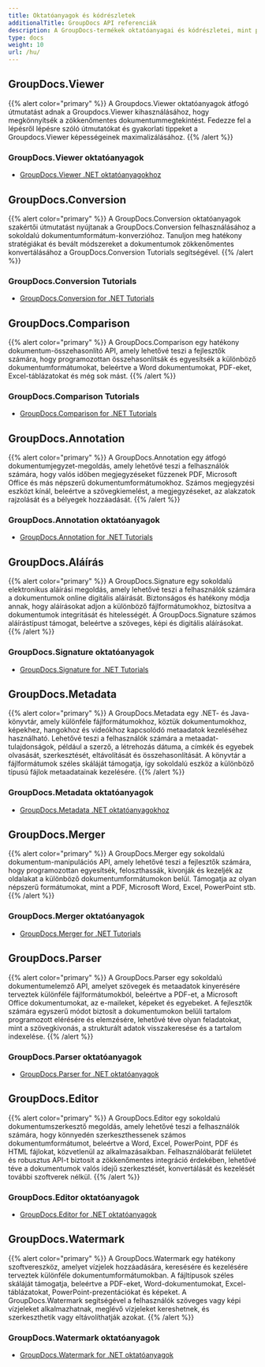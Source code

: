 ```yaml
---
title: Oktatóanyagok és kódrészletek
additionalTitle: GroupDocs API referenciák
description: A GroupDocs-termékek oktatóanyagai és kódrészletei, mint például a GroupDocs.Viewer, GroupDocs.Annotation, GroupDocs.Conversion és más termékek.
type: docs
weight: 10
url: /hu/
---
```


## GroupDocs.Viewer
{{% alert color="primary" %}}
A Groupdocs.Viewer oktatóanyagok átfogó útmutatást adnak a Groupdocs.Viewer kihasználásához, hogy megkönnyítsék a zökkenőmentes dokumentummegtekintést. Fedezze fel a lépésről lépésre szóló útmutatókat és gyakorlati tippeket a Groupdocs.Viewer képességeinek maximalizálásához.
{{% /alert %}}

### GroupDocs.Viewer oktatóanyagok
- [GroupDocs.Viewer .NET oktatóanyagokhoz](../viewer/hu/net/)


## GroupDocs.Conversion
{{% alert color="primary" %}}
A GroupDocs.Conversion oktatóanyagok szakértői útmutatást nyújtanak a GroupDocs.Conversion felhasználásához a sokoldalú dokumentumformátum-konverzióhoz. Tanuljon meg hatékony stratégiákat és bevált módszereket a dokumentumok zökkenőmentes konvertálásához a GroupDocs.Conversion Tutorials segítségével.
{{% /alert %}}

### GroupDocs.Conversion Tutorials
- [GroupDocs.Conversion for .NET Tutorials](../conversion/hu/net/)


## GroupDocs.Comparison
{{% alert color="primary" %}}
A GroupDocs.Comparison egy hatékony dokumentum-összehasonlító API, amely lehetővé teszi a fejlesztők számára, hogy programozottan összehasonlítsák és egyesítsék a különböző dokumentumformátumokat, beleértve a Word dokumentumokat, PDF-eket, Excel-táblázatokat és még sok mást.
{{% /alert %}}

### GroupDocs.Comparison Tutorials
- [GroupDocs.Comparison for .NET Tutorials](../comparison/hu/net/)


## GroupDocs.Annotation
{{% alert color="primary" %}}
A GroupDocs.Annotation egy átfogó dokumentumjegyzet-megoldás, amely lehetővé teszi a felhasználók számára, hogy valós időben megjegyzéseket fűzzenek PDF, Microsoft Office és más népszerű dokumentumformátumokhoz. Számos megjegyzési eszközt kínál, beleértve a szövegkiemelést, a megjegyzéseket, az alakzatok rajzolását és a bélyegek hozzáadását.
{{% /alert %}}

### GroupDocs.Annotation oktatóanyagok
- [GroupDocs.Annotation for .NET Tutorials](../annotation/hu/net/)


## GroupDocs.Aláírás
{{% alert color="primary" %}}
A GroupDocs.Signature egy sokoldalú elektronikus aláírási megoldás, amely lehetővé teszi a felhasználók számára a dokumentumok online digitális aláírását. Biztonságos és hatékony módja annak, hogy aláírásokat adjon a különböző fájlformátumokhoz, biztosítva a dokumentumok integritását és hitelességét. A GroupDocs.Signature számos aláírástípust támogat, beleértve a szöveges, képi és digitális aláírásokat.
{{% /alert %}}

### GroupDocs.Signature oktatóanyagok
- [GroupDocs.Signature for .NET Tutorials](../signature/hu/net/)


## GroupDocs.Metadata
{{% alert color="primary" %}}
A GroupDocs.Metadata egy .NET- és Java-könyvtár, amely különféle fájlformátumokhoz, köztük dokumentumokhoz, képekhez, hangokhoz és videókhoz kapcsolódó metaadatok kezeléséhez használható. Lehetővé teszi a felhasználók számára a metaadat-tulajdonságok, például a szerző, a létrehozás dátuma, a címkék és egyebek olvasását, szerkesztését, eltávolítását és összehasonlítását. A könyvtár a fájlformátumok széles skáláját támogatja, így sokoldalú eszköz a különböző típusú fájlok metaadatainak kezelésére.
{{% /alert %}}

### GroupDocs.Metadata oktatóanyagok
- [GroupDocs.Metadata .NET oktatóanyagokhoz](../metadata/hu/net/)


## GroupDocs.Merger
{{% alert color="primary" %}}
A GroupDocs.Merger egy sokoldalú dokumentum-manipulációs API, amely lehetővé teszi a fejlesztők számára, hogy programozottan egyesítsék, feloszthassák, kivonják és kezeljék az oldalakat a különböző dokumentumformátumokon belül. Támogatja az olyan népszerű formátumokat, mint a PDF, Microsoft Word, Excel, PowerPoint stb.
{{% /alert %}}

### GroupDocs.Merger oktatóanyagok
- [GroupDocs.Merger for .NET Tutorials](../merger/hu/net/)


## GroupDocs.Parser
{{% alert color="primary" %}}
A GroupDocs.Parser egy sokoldalú dokumentumelemző API, amelyet szövegek és metaadatok kinyerésére terveztek különféle fájlformátumokból, beleértve a PDF-et, a Microsoft Office dokumentumokat, az e-maileket, képeket és egyebeket. A fejlesztők számára egyszerű módot biztosít a dokumentumokon belüli tartalom programozott elérésére és elemzésére, lehetővé téve olyan feladatokat, mint a szövegkivonás, a strukturált adatok visszakeresése és a tartalom indexelése.
{{% /alert %}}

### GroupDocs.Parser oktatóanyagok
- [GroupDocs.Parser for .NET oktatóanyagok](../parser/hu/net/)


## GroupDocs.Editor
{{% alert color="primary" %}}
A GroupDocs.Editor egy sokoldalú dokumentumszerkesztő megoldás, amely lehetővé teszi a felhasználók számára, hogy könnyedén szerkeszthessenek számos dokumentumformátumot, beleértve a Word, Excel, PowerPoint, PDF és HTML fájlokat, közvetlenül az alkalmazásaikban. Felhasználóbarát felületet és robusztus API-t biztosít a zökkenőmentes integráció érdekében, lehetővé téve a dokumentumok valós idejű szerkesztését, konvertálását és kezelését további szoftverek nélkül.
{{% /alert %}}

### GroupDocs.Editor oktatóanyagok
- [GroupDocs.Editor for .NET oktatóanyagok](../editor/hu/net/)


## GroupDocs.Watermark
{{% alert color="primary" %}}
A GroupDocs.Watermark egy hatékony szoftvereszköz, amelyet vízjelek hozzáadására, keresésére és kezelésére terveztek különféle dokumentumformátumokban. A fájltípusok széles skáláját támogatja, beleértve a PDF-eket, Word-dokumentumokat, Excel-táblázatokat, PowerPoint-prezentációkat és képeket. A GroupDocs.Watermark segítségével a felhasználók szöveges vagy képi vízjeleket alkalmazhatnak, meglévő vízjeleket kereshetnek, és szerkeszthetik vagy eltávolíthatják azokat.
{{% /alert %}}

### GroupDocs.Watermark oktatóanyagok
- [GroupDocs.Watermark for .NET oktatóanyagok](../watermark/hu/net/)